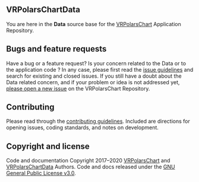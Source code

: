 ## VRPolarsChartData
You are here in the **Data** source base for the [VRPolarsChart](https://github.com/toxcct/VRPolarsChart) Application Repository.


## Bugs and feature requests
Have a bug or a feature request? 
Is your concern related to the Data or to the application code ? 
In any case, please first read the [issue guidelines](https://github.com/toxcct/VRPolarsChart/blob/main/.github/CONTRIBUTING.md#using-the-issue-tracker) and search for existing and closed issues. If you still have a doubt about the Data related concern, and if your problem or idea is not addressed yet, [please open a new issue](https://github.com/toxcct/VRPolarsChart/issues/new) on the VRPolarsChart Repository.


## Contributing
Please read through the [contributing guidelines](https://github.com/toxcct/VRPolarsChart/blob/main/.github/CONTRIBUTING.md). Included are directions for opening issues, coding standards, and notes on development.


## Copyright and license
Code and documentation Copyright 2017–2020 [VRPolarsChart](https://github.com/toxcct/VRPolarsChart/graphs/contributors) and [VRPolarsChartData](https://github.com/toxcct/VRPolarsChartData/graphs/contributors) Authors.
Code and docs released under the [GNU General Public License v3.0](https://github.com/toxcct/VRPolarsChart/blob/main/LICENSE).
